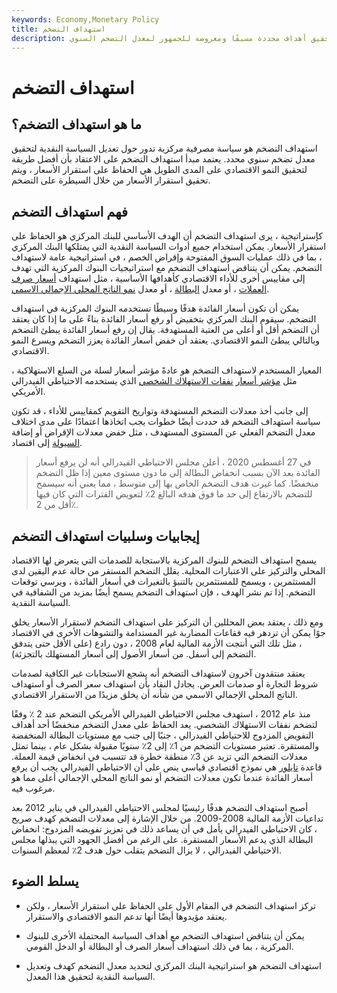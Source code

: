 ```yaml
---
keywords: Economy,Monetary Policy
title: استهداف التضخم
description: استهداف التضخم هو سياسة مصرفية مركزية تدور حول تحقيق أهداف محددة مسبقًا ومعروضة للجمهور لمعدل التضخم السنوي.
---
```


# استهداف التضخم
## ما هو استهداف التضخم؟

استهداف التضخم هو سياسة مصرفية مركزية تدور حول تعديل السياسة النقدية لتحقيق معدل تضخم سنوي محدد. يعتمد مبدأ استهداف التضخم على الاعتقاد بأن أفضل طريقة لتحقيق النمو الاقتصادي على المدى الطويل هي الحفاظ على استقرار الأسعار ، ويتم تحقيق استقرار الأسعار من خلال السيطرة على التضخم.

## فهم استهداف التضخم

كإستراتيجية ، يرى استهداف التضخم أن الهدف الأساسي للبنك المركزي هو الحفاظ على استقرار الأسعار. يمكن استخدام جميع أدوات السياسة النقدية التي يمتلكها البنك المركزي ، بما في ذلك عمليات السوق المفتوحة وإقراض الخصم ، في استراتيجية عامة لاستهداف التضخم. يمكن أن يتناقض استهداف التضخم مع استراتيجيات البنوك المركزية التي تهدف إلى مقاييس أخرى للأداء الاقتصادي كأهدافها الأساسية ، مثل استهداف [أسعار صرف العملات](/exchangerate) ، أو معدل [البطالة](/unemployment) ، أو معدل [نمو الناتج المحلي الإجمالي الاسمي](/nominalgdp).

يمكن أن تكون أسعار الفائدة هدفًا وسيطًا تستخدمه البنوك المركزية في استهداف التضخم. سيقوم البنك المركزي بتخفيض أو رفع أسعار الفائدة بناءً على ما إذا كان يعتقد أن التضخم أقل أو أعلى من العتبة المستهدفة. يقال إن رفع أسعار الفائدة يبطئ التضخم وبالتالي يبطئ النمو الاقتصادي. يعتقد أن خفض أسعار الفائدة يعزز التضخم ويسرع النمو الاقتصادي.

المعيار المستخدم لاستهداف التضخم هو عادةً مؤشر أسعار لسلة من السلع الاستهلاكية ، مثل [مؤشر أسعار](/benchmark) [نفقات الاستهلاك الشخصي](/pce) الذي يستخدمه الاحتياطي الفيدرالي الأمريكي.

إلى جانب أخذ معدلات التضخم المستهدفة وتواريخ التقويم كمقاييس للأداء ، قد تكون سياسة استهداف التضخم قد حددت أيضًا خطوات يجب اتخاذها اعتمادًا على مدى اختلاف معدل التضخم الفعلي عن المستوى المستهدف ، مثل خفض معدلات الإقراض أو إضافة [السيولة](/liquidity) إلى اقتصاد.

> في 27 أغسطس 2020 ، أعلن مجلس الاحتياطي الفيدرالي أنه لن يرفع أسعار الفائدة بعد الآن بسبب انخفاض البطالة إلى ما دون مستوى معين إذا ظل التضخم منخفضًا. كما غيرت هدف التضخم الخاص بها إلى متوسط ، مما يعني أنه سيسمح للتضخم بالارتفاع إلى حد ما فوق هدفه البالغ 2٪ لتعويض الفترات التي كان فيها أقل من 2٪.

>

## إيجابيات وسلبيات استهداف التضخم

يسمح استهداف التضخم للبنوك المركزية بالاستجابة للصدمات التي يتعرض لها الاقتصاد المحلي والتركيز على الاعتبارات المحلية. يقلل التضخم المستقر من حالة عدم اليقين لدى المستثمرين ، ويسمح للمستثمرين بالتنبؤ بالتغيرات في أسعار الفائدة ، ويرسي توقعات التضخم. إذا تم نشر الهدف ، فإن استهداف التضخم يسمح أيضًا بمزيد من الشفافية في السياسة النقدية.

ومع ذلك ، يعتقد بعض المحللين أن التركيز على استهداف التضخم لاستقرار الأسعار يخلق جوًا يمكن أن تزدهر فيه فقاعات المضاربة غير المستدامة والتشوهات الأخرى في الاقتصاد ، مثل تلك التي أنتجت الأزمة المالية لعام 2008 ، دون رادع (على الأقل حتى يتدفق التضخم إلى أسفل. من أسعار الأصول إلى أسعار المستهلك بالتجزئة).

يعتقد منتقدون آخرون لاستهداف التضخم أنه يشجع الاستجابات غير الكافية لصدمات شروط التجارة أو صدمات العرض. يجادل النقاد بأن استهداف سعر الصرف أو استهداف الناتج المحلي الإجمالي الاسمي من شأنه أن يخلق مزيدًا من الاستقرار الاقتصادي.

منذ عام 2012 ، استهدف مجلس الاحتياطي الفيدرالي الأمريكي التضخم عند 2 ٪ وفقًا لتضخم نفقات الاستهلاك الشخصي. يعد الحفاظ على معدل التضخم منخفضًا أحد أهداف التفويض المزدوج للاحتياطي الفيدرالي ، جنبًا إلى جنب مع مستويات البطالة المنخفضة والمستقرة. تعتبر مستويات التضخم من 1٪ إلى 2٪ سنويًا مقبولة بشكل عام ، بينما تمثل معدلات التضخم التي تزيد عن 3٪ منطقة خطرة قد تتسبب في انخفاض قيمة العملة. قاعدة [تايلور](/taylorsrule) هي نموذج اقتصادي قياسي ينص على أن الاحتياطي الفيدرالي يجب أن يرفع أسعار الفائدة عندما تكون معدلات التضخم أو نمو الناتج المحلي الإجمالي أعلى مما هو مرغوب فيه.

أصبح استهداف التضخم هدفًا رئيسيًا لمجلس الاحتياطي الفيدرالي في يناير 2012 بعد تداعيات الأزمة المالية 2008-2009. من خلال الإشارة إلى معدلات التضخم كهدف صريح ، كان الاحتياطي الفيدرالي يأمل في أن يساعد ذلك في تعزيز تفويضه المزدوج: انخفاض البطالة الذي يدعم الأسعار المستقرة. على الرغم من أفضل الجهود التي يبذلها مجلس الاحتياطي الفيدرالي ، لا يزال التضخم يتقلب حول هدف 2٪ لمعظم السنوات.

## يسلط الضوء

- تركز استهداف التضخم في المقام الأول على الحفاظ على استقرار الأسعار ، ولكن يعتقد مؤيدوها أيضًا أنها تدعم النمو الاقتصادي والاستقرار.

- يمكن أن يتناقض استهداف التضخم مع أهداف السياسة المحتملة الأخرى للبنوك المركزية ، بما في ذلك استهداف أسعار الصرف أو البطالة أو الدخل القومي.

- استهداف التضخم هو استراتيجية البنك المركزي لتحديد معدل التضخم كهدف وتعديل السياسة النقدية لتحقيق هذا المعدل.

